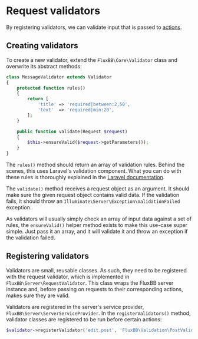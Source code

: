 # Request validators

By registering validators, we can validate input that is passed to [actions](actions.md).

## Creating validators

To create a new validator, extend the `FluxBB\Core\Validator` class and overwrite its abstract methods:

```php
class MessageValidator extends Validator
{
    protected function rules()
    {
        return [
            'title' => 'required|between:2,50',
            'text'  => 'required|min:20',
        ];
    }

    public function validate(Request $request)
    {
        $this->ensureValid($request->getParameters());
    }
}
```

The `rules()` method should return an array of validation rules.
Behind the scenes, this uses Laravel's validation component.
What you can do with these rules is thoroughly explained in the [Laravel documentation](http://laravel.com/docs/master/validation).

The `validate()` method receives a request object as an argument.
It should make sure the given request object contains valid data.
If the validation fails, it should throw an `Illuminate\Server\Exception\ValidationFailed` exception.

As validators will usually simply check an array of input data against a set of rules, the `ensureValid()` helper method exists to make this use-case super simple.
Just pass it an array, and it will validate it and throw an exception if the validation failed.

## Registering validators

Validators are small, reusable classes.
As such, they need to be registered with the request validator, which is implemented in `FluxBB\Server\RequestValidator`.
This class wraps the FluxBB server instance and, before passing on requests to their corresponding actions, makes sure they are valid.

Validators are registered in the server's service provider, `FluxBB\Server\ServerServiceProvider`.
In the `registerValidators()` method, validator classes are registered to be run before certain actions:

```php
$validator->registerValidator('edit.post', 'FluxBB\Validation\PostValidator');
```
